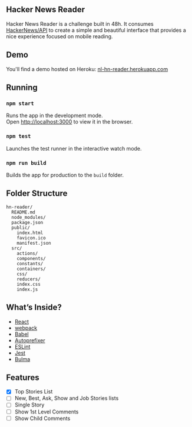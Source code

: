 ## Hacker News Reader
Hacker News Reader is a challenge built in 48h. It consumes [HackerNews/API](https://github.com/HackerNews/API) to create a simple and beautiful interface that provides a nice experience focused on mobile reading.

## Demo
You'll find a demo hosted on Heroku: [nl-hn-reader.herokuapp.com](https://nl-hn-reader.herokuapp.com)

## Running
### `npm start`

Runs the app in the development mode.<br>
Open [http://localhost:3000](http://localhost:3000) to view it in the browser.

### `npm test`

Launches the test runner in the interactive watch mode.

### `npm run build`

Builds the app for production to the `build` folder.

## Folder Structure

```
hn-reader/
  README.md
  node_modules/
  package.json
  public/
    index.html
    favicon.ico
    manifest.json
  src/
    actions/
    components/
    constants/
    containers/
    css/
    reducers/
    index.css
    index.js
```

## What’s Inside?

* [React](https://facebook.github.io/react)
* [webpack](https://webpack.js.org)
* [Babel](http://babeljs.io)
* [Autoprefixer](https://github.com/postcss/autoprefixer)
* [ESLint](http://eslint.org)
* [Jest](http://facebook.github.io/jest)
* [Bulma](http://bulma.io)

## Features
- [x] Top Stories List
- [ ] New, Best, Ask, Show and Job Stories lists
- [ ] Single Story
- [ ] Show 1st Level Comments
- [ ] Show Child Comments
